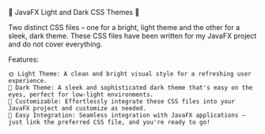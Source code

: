 🌈 JavaFX Light and Dark CSS Themes 🌙

Two distinct CSS files – one for a bright, light theme and the other for a sleek, dark theme. These CSS files have been written for my JavaFX project and do not cover everything.

Features:

    🌞 Light Theme: A clean and bright visual style for a refreshing user experience.
    🌚 Dark Theme: A sleek and sophisticated dark theme that's easy on the eyes, perfect for low-light environments.
    🎨 Customizable: Effortlessly integrate these CSS files into your JavaFX project and customize as needed.
    🚀 Easy Integration: Seamless integration with JavaFX applications – just link the preferred CSS file, and you're ready to go!

    
